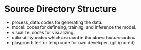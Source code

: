 # Source Directory Structure

- process_data: codes for generating the data.
- model: codes for defineing, training, and inference the model.
- visualize: codes for visualizing.
- utils: utility codes which are used in the above feature codes.
- playgrond: test or temp code for own developer. (git ignored)

